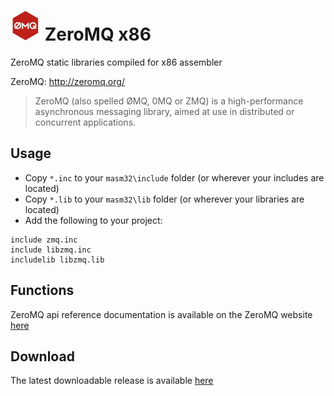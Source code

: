 # ![](../../assets/ZeroMQ.png) ZeroMQ x86

ZeroMQ static libraries compiled for x86 assembler 

ZeroMQ: http://zeromq.org/

> ZeroMQ (also spelled ØMQ, 0MQ or ZMQ) is a high-performance asynchronous messaging library, aimed at use in distributed or concurrent applications.
>

## Usage

* Copy `*.inc` to your `masm32\include` folder (or wherever your includes are located)
* Copy `*.lib` to your `masm32\lib` folder (or wherever your libraries are located)
* Add the following to your project:
```assembly
include zmq.inc
include libzmq.inc
includelib libzmq.lib
```

## Functions

ZeroMQ api reference documentation is available on the ZeroMQ website [here](http://api.zeromq.org/)

## Download

The latest downloadable release is available [here](https://github.com/mrfearless/libraries/blob/master/releases/ZeroMQ_x86.zip?raw=true)
